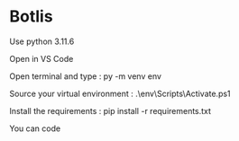 # Botlis
Use python 3.11.6

Open in VS Code

Open terminal and type : py -m venv env

Source your virtual environment : .\env\Scripts\Activate.ps1 

Install the requirements : pip install -r requirements.txt

You can code

